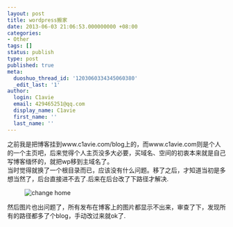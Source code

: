```yaml
---
layout: post
title: wordpress搬家
date: 2013-06-03 21:06:53.000000000 +08:00
categories:
- Other
tags: []
status: publish
type: post
published: true
meta:
  duoshuo_thread_id: '1203060334345060380'
  _edit_last: '1'
author:
  login: C1avie
  email: 429465251@qq.com
  display_name: C1avie
  first_name: ''
  last_name: ''
---
```

之前我是把博客挂到www.c1avie.com/blog上的，而www.c1avie.com则是个人的一个主页吧，后来觉得个人主页没多大必要，买域名、空间的初衷本来就是自己写博客缅怀的，就把wp移到主域名了。<br />
当时觉得就换了一个根目录而已，应该没有什么问题。移了之后，才知道当初是多想当然了，后台直接进不去了.后来在后台改了下路径才解决.<br />
<figure>
  <img src="{{ site.url }}/images/wp/IBFPQ3I0IBQETIYE5D.jpg" alt="change home">
</figure>

然后图片也出问题了，所有发布在博客上的图片都显示不出来，审查了下，发现所有的路径都多了个blog，手动改过来就ok了.
